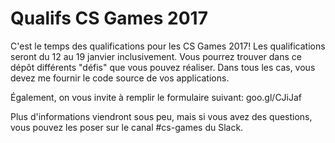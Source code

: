 # Qualifs CS Games 2017

C'est le temps des qualifications pour les CS Games 2017! Les qualifications seront du 12 au 19 janvier inclusivement. Vous pourrez trouver dans ce dépôt différents "défis" que vous pouvez réaliser. Dans tous les cas, vous devez me fournir le code source de vos applications.
    
Également, on vous invite à remplir le formulaire suivant: goo.gl/CJiJaf    

Plus d'informations viendront sous peu, mais si vous avez des questions, vous pouvez les poser sur le canal #cs-games du Slack.

